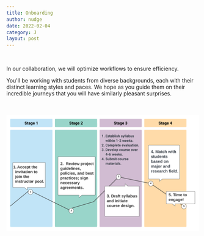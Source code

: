 ```yaml
---
title: Onboarding
author: nudge
date: 2022-02-04
category: J
layout: post
---
```

<br>

In our collaboration, we will optimize workflows to ensure efficiency.

You'll be working with students from diverse backgrounds, each with their distinct learning styles and paces. We hope as you guide them on their incredible journeys that you will have similarly pleasant surprises. 
<br>
<br>
<br>

![Course Image](https://raw.githubusercontent.com/eevvaayou/eevvaayou.github.io/master/course2.png)

<br>
<br>

